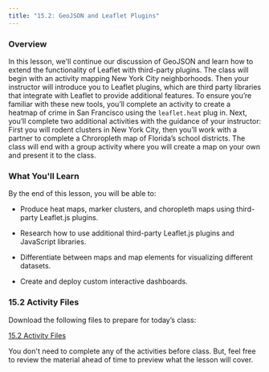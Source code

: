 ```yaml
---
title: "15.2: GeoJSON and Leaflet Plugins"
---
```


<img style="display: none;" src="https://static.bc-edx.com/data/dl-1-2/m15/lms/img/banner.jpg" alt="lesson banner" />

### Overview

In this lesson, we'll continue our discussion of GeoJSON and learn how to extend the functionality of Leaflet with third-party plugins. The class will begin with an activity mapping New York City neighborhoods. Then your instructor will introduce you to Leaflet plugins, which are third party libraries that integrate with Leaflet to provide additional features. To ensure you’re familiar with these new tools, you’ll complete an activity to create a heatmap of crime in San Francisco using the `leaflet.heat` plug in. Next, you’ll complete two additional activities with the guidance of your instructor: First you will rodent clusters in New York City, then you’ll work with a partner to complete a Chroropleth map of Florida’s school districts. The class will end with a group activity where you will create a map on your own and present it to the class.
### What You'll Learn

By the end of this lesson, you will be able to:

* Produce heat maps, marker clusters, and choropleth maps using third-party Leaflet.js plugins.

* Research how to use additional third-party Leaflet.js plugins and JavaScript libraries.

* Differentiate between maps and map elements for visualizing different datasets.

* Create and deploy custom interactive dashboards.
### 15.2 Activity Files

Download the following files to prepare for today’s class:

[15.2 Activity Files](https://static.bc-edx.com/data/dl-1-2/m15/lms/activities/Class_2_Activities.zip)

You don't need to complete any of the activities before class. But, feel free to review the material ahead of time to preview what the lesson will cover.
